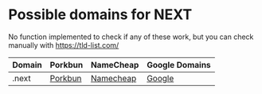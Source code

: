 # Possible domains for NEXT

No function implemented to check if any of these work, but you can check manually with https://tld-list.com/

| Domain | Porkbun | NameCheap | Google Domains |
|---|---|---|---|
| .next | [Porkbun](https://porkbun.com/checkout/search?prb=e814663da1&tlds=&idnLanguage=&search=search&q=.next) | [Namecheap](https://www.namecheap.com/domains/registration/results/?domain=.next) | [Google](https://domains.google.com/registrar/search?searchTerm=.next) |
